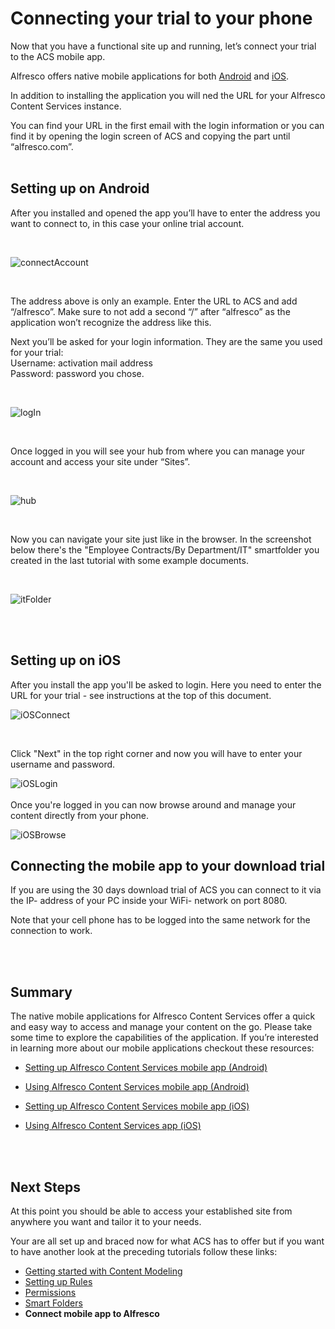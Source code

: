 # Connecting your trial to your phone

Now that you have a functional site up and running, let’s connect your trial to the ACS mobile app.  

Alfresco offers native mobile applications for both [Android](https://play.google.com/store/apps/details?id=org.alfresco.mobile.android.application) and [iOS](https://apps.apple.com/us/app/alfresco-content-services/id459242610).

In addition to installing the application you will ned the URL for your Alfresco Content Services instance. 

You can find your URL in the first email with the login information or you can find it by opening the login screen of ACS and copying the part until “alfresco.com”.
<br />
<br />
## Setting up on Android

After you installed and opened the app you’ll have to enter the address you want to connect to, in this case your online trial account.

<br />

![connectAccount](../images/contract-management/connectAccount.png)

<br />

The address above is only an example. Enter the URL to ACS and add “/alfresco”. Make sure to not add a second “/” after “alfresco” as the application won’t recognize the address like this.

Next you’ll be asked for your login information. They are the same you used for your trial:  
Username: activation mail address  
Password: password you chose.

<br />

![logIn](../images/contract-management/login.png)

<br />

Once logged in you will see your hub from where you can manage your account and access your site under “Sites”.

<br />

![hub](../images/contract-management/hub.png)

<br />

Now you can navigate your site just like in the browser. In the screenshot below there's the "Employee Contracts/By Department/IT" smartfolder you created in the last tutorial with some example documents.

<br />

![itFolder](../images/contract-management/itFolder.png)

<br />
<br />

## Setting up on iOS

After you install the app you'll be asked to login. Here you need to enter the URL for your trial - see instructions at the top of this document. 

![iOSConnect](../images/contract-management/connectAccountiOS.jpg)

<br />

Click "Next" in the top right corner and now you will have to enter your username and password.

![iOSLogin](../images/contract-management/iOSLogin.jpg)
<br />
<br />
Once you're logged in you can now browse around and manage your content directly from your phone.

![iOSBrowse](../images/contract-management/iosBrowse.jpg)

## Connecting the mobile app to your download trial

If you are using the 30 days download trial of ACS you can connect to it via the IP- address of your PC inside your WiFi- network on port 8080.

Note that your cell phone has to be logged into the same network for the connection to work.

<br />
<br />

## Summary

The native mobile applications for Alfresco Content Services offer a quick and easy way to access and manage your content on the go. Please take some time to explore the capabilities of the application. If you’re interested in learning more about our mobile applications checkout these resources:  

- [Setting up Alfresco Content Services mobile app (Android)](https://docs.alfresco.com/android/topics/mobile-setup.html)
  
- [Using Alfresco Content Services mobile app (Android)](https://docs.alfresco.com/android/topics/mobile-using.html)
  
- [Setting up Alfresco Content Services mobile app (iOS)](https://docs.alfresco.com/ios/topics/ios-mobile-setup.html)
  
- [Using Alfresco Content Services app (iOS)](https://docs.alfresco.com/ios/topics/ios-mobile-using.html)

<br />
<br />

## Next Steps

At this point you should be able to access your established site from anywhere you want and tailor it to your needs.

Your are all set up and braced now for what ACS has to offer but if you want to have another look at the preceding tutorials follow these links:

- [Getting started with Content Modeling](content-model.md)
- [Setting up Rules](setting-up-rules.md)
- [Permissions](setting-up-permissions.md)
- [Smart Folders](smart-folders.md)
- **Connect mobile app to Alfresco**